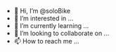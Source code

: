 - 👋 Hi, I’m @soloBike
- 👀 I’m interested in ...
- 🌱 I’m currently learning ...
- 💞️ I’m looking to collaborate on ...
- 📫 How to reach me ...

<!---
soloBike/soloBike is a ✨ special ✨ repository because its `README.md` (this file) appears on your GitHub profile.
You can click the Preview link to take a look at your changes.
--->
